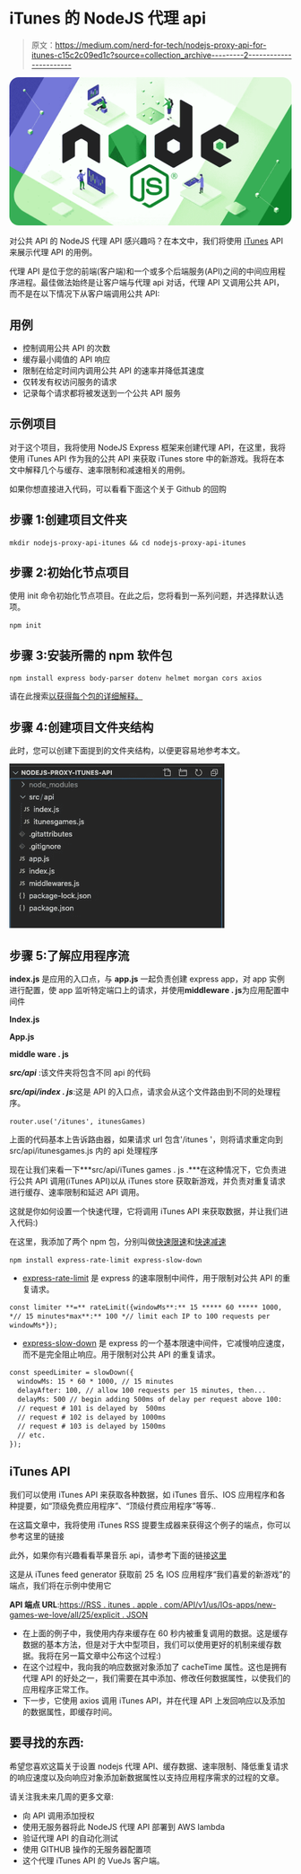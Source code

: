 # iTunes 的 NodeJS 代理 api

> 原文：<https://medium.com/nerd-for-tech/nodejs-proxy-api-for-itunes-c15c2c09ed1c?source=collection_archive---------2----------------------->

![](img/64490c3e959cdef4ecd559f9ba7899e8.png)

对公共 API 的 NodeJS 代理 API 感兴趣吗？在本文中，我们将使用 [iTunes](http://rss.itunes.apple.com/en-us) API 来展示代理 API 的用例。

代理 API 是位于您的前端(客户端)和一个或多个后端服务(API)之间的中间应用程序进程。最佳做法始终是让客户端与代理 api 对话，代理 API 又调用公共 API，而不是在以下情况下从客户端调用公共 API:

## 用例

*   控制调用公共 API 的次数
*   缓存最小阈值的 API 响应
*   限制在给定时间内调用公共 API 的速率并降低其速度
*   仅转发有权访问服务的请求
*   记录每个请求都将被发送到一个公共 API 服务

## 示例项目

对于这个项目，我将使用 NodeJS Express 框架来创建代理 API，在这里，我将使用 iTunes API 作为我的公共 API 来获取 iTunes store 中的新游戏。我将在本文中解释几个与缓存、速率限制和减速相关的用例。

如果你想直接进入代码，可以看看下面这个关于 Github 的回购

## 步骤 1:创建项目文件夹

`mkdir nodejs-proxy-api-itunes && cd nodejs-proxy-api-itunes`

## 步骤 2:初始化节点项目

使用 init 命令初始化节点项目。在此之后，您将看到一系列问题，并选择默认选项。

`npm init`

## 步骤 3:安装所需的 npm 软件包

`npm install express body-parser dotenv helmet morgan cors axios`

请在此搜索[以获得每个包的详细解释。](https://www.npmjs.com/)

## 步骤 4:创建项目文件夹结构

此时，您可以创建下面提到的文件夹结构，以便更容易地参考本文。

![](img/fae3166e1dd70b90cba26ab1cd30fe6f.png)

## 步骤 5:了解应用程序流

**index.js** 是应用的入口点，与 **app.js** 一起负责创建 express app，对 app 实例进行配置，使 app 监听特定端口上的请求，并使用**middleware . js**为应用配置中间件

**Index.js**

**App.js**

**middle ware . js**

***src/api*** :该文件夹将包含不同 api 的代码

***src/api/index . js***:这是 API 的入口点，请求会从这个文件路由到不同的处理程序。

`router.use('/itunes', itunesGames)`

上面的代码基本上告诉路由器，如果请求 url 包含'/itunes '，则将请求重定向到 src/api/itunesgames.js 内的 api 处理程序

现在让我们来看一下***src/api/iTunes games . js .***在这种情况下，它负责进行公共 API 调用(iTunes API)以从 iTunes store 获取新游戏，并负责对重复请求进行缓存、速率限制和延迟 API 调用。

这就是你如何设置一个快速代理，它将调用 iTunes API 来获取数据，并让我们进入代码:)

在这里，我添加了两个 npm 包，分别叫做[快速限速](https://www.npmjs.com/package/express-rate-limit)和[快速减速](https://www.npmjs.com/package/express-slow-down)

`npm install express-rate-limit express-slow-down`

*   [express-rate-limit](https://www.npmjs.com/package/express-rate-limit) 是 express 的速率限制中间件，用于限制对公共 API 的重复请求。

```
const limiter **=** rateLimit({windowMs**:** 15 ***** 60 ***** 1000, *// 15 minutes*max**:** 100 *// limit each IP to 100 requests per windowMs*});
```

*   [express-slow-down](https://www.npmjs.com/package/express-slow-down) 是 express 的一个基本限速中间件，它减慢响应速度，而不是完全阻止响应。用于限制对公共 API 的重复请求。

```
const speedLimiter = slowDown({
  windowMs: 15 * 60 * 1000, // 15 minutes
  delayAfter: 100, // allow 100 requests per 15 minutes, then...
  delayMs: 500 // begin adding 500ms of delay per request above 100:
  // request # 101 is delayed by  500ms
  // request # 102 is delayed by 1000ms
  // request # 103 is delayed by 1500ms
  // etc.
});
```

## iTunes API

我们可以使用 iTunes API 来获取各种数据，如 iTunes 音乐、IOS 应用程序和各种提要，如“顶级免费应用程序”、“顶级付费应用程序”等等..

在这篇文章中，我将使用 iTunes RSS 提要生成器来获得这个例子的端点，你可以参考这里的链接

此外，如果你有兴趣看看苹果音乐 api，请参考下面的链接[这里](https://developer.apple.com/app-store-connect/api/)

这是从 iTunes feed generator 获取前 25 名 IOS 应用程序“我们喜爱的新游戏”的端点，我们将在示例中使用它

**API 端点 URL**:[https://RSS . itunes . apple . com/API/v1/us/IOs-apps/new-games-we-love/all/25/explicit . JSON](https://rss.itunes.apple.com/api/v1/us/ios-apps/new-games-we-love/all/25/explicit.json)

*   在上面的例子中，我使用内存来缓存在 60 秒内被重复调用的数据。这是缓存数据的基本方法，但是对于大中型项目，我们可以使用更好的机制来缓存数据。我将在另一篇文章中公布这个过程:)
*   在这个过程中，我向我的响应数据对象添加了 cacheTime 属性。这也是拥有代理 API 的好处之一，我们需要在其中添加、修改任何数据属性，以使我们的应用程序正常工作。
*   下一步，它使用 axios 调用 iTunes API，并在代理 API 上发回响应以及添加的数据属性，即缓存时间。

## 要寻找的东西:

希望您喜欢这篇关于设置 nodejs 代理 API、缓存数据、速率限制、降低重复请求的响应速度以及向响应对象添加新数据属性以支持应用程序需求的过程的文章。

请关注我未来几周的更多文章:

*   向 API 调用添加授权
*   使用无服务器将此 NodeJS 代理 API 部署到 AWS lambda
*   验证代理 API 的自动化测试
*   使用 GITHUB 操作的无服务器配置项
*   这个代理 iTunes API 的 VueJs 客户端。